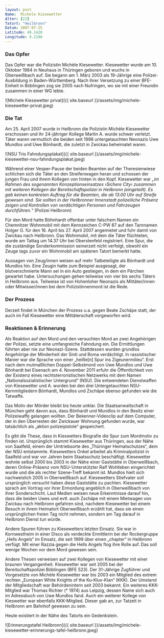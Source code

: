 ```yaml
---
layout: post
Name:  Michele Kiesewetter
Alter: [22]
Tatort: "Heilbronn"
Datum: 2007-07-25
Latitude: 49.1420
Longitude: 9.2188
---
```


### Das Opfer

Das Opfer war die Polizistin Michèle Kiesewetter. Kiesewetter wurde am 10. Oktober 1984 in Neuhaus in Thüringen geboren und wuchs in Oberweißbach auf. Sie begann am 1. März 2003 als 19-Jährige eine Polizei-Ausbildung in Baden-Württemberg. Nach ihrer Versetzung zu einer BFE-Einheit in Böblingen zog sie 2005 nach Nufringen, wo sie mit einer Freundin zusammen in einer WG lebte.

![Michele Kiesewetter privat]({{ site.baseurl }}/assets/img/michele-kiesewetter-privat.jpeg)

### Die Tat

Am 25. April 2007 wurde in Heilbronn die Polizistin Michèle Kiesewetter erschossen und ihr 24-jähriger Kollege Martin A. wurde schwer verletzt. Täter waren vermutlich die beiden seit 1998 untergetauchten Neonazis Uwe Mundlos und Uwe Bönhardt, die zuletzt in Zwickau beheimatet waren.

![NSU Trio Fahndungsplakat]({{ site.baseurl }}/assets/img/michele-kiesewetter-nsu-fahndungsplakat.jpeg)

Während einer Vesper-Pause der beiden Beamten auf der Theresienwiese schlichen sich die Täter an den Streifenwagen heran und schossen der jungen Frau und ihrem Kollegen von hinten in den Kopf.
Kiesewetter war *„im Rahmen des sogenannten Konzeptionseinsatzes ›Sichere City‹ zusammen mit weiteren Kollegen der Bereitschaftspolizei in Heilbronn (eingeteilt). Es gab keinen konkreten Auftrag für die Beamten, die ab 13.00 Uhr auf Streife gewesen sind. Sie sollten in der Heilbronner Innenstadt polizeiliche Präsenz zeigen und Kontrollen von verdächtigen Personen und Fahrzeugen durchführen.“* (Polizei Heilbronn)

Für den Mord hatte Böhnhardt offenbar unter falschem Namen ein Chemnitzer Wohnmobil mit dem Kennzeichen C-PW 87 auf den Tarnnamen Holger G. für den 16. April bis 27. April 2007 angemietet und fuhr damit von Zwickau nach Heilbronn. Das Wohnmobil, mit dem die Täter flüchteten, wurde am Tattag um 14.37 Uhr bei Oberstenfeld registriert. Eine Spur, die die zuständige Sonderkommission seinerzeit nicht verfolgt, obwohl ein Zeuge tags zuvor ein Wohnmobil am späteren Tatort bemerkt hatte.

Aussagen von Zeug/innen weisen auf mehr Tatbeteiligte als Bönhardt und Mundlos hin. Eine Zeugin hatte zum Beispiel ausgesagt, der blutverschmierte Mann sei in ein Auto gestiegen, in dem ein Pärchen gewartet habe. Untersuchungen gehen teilweise von vier bis sechs Tätern in Heilbronn aus. Teilweise ist von Hohenloher Neonazis als Mittäter/innen oder Mitwisser/innen bei dem Polizistinnenmord ist die Rede.

### Der Prozess

Derzeit findet in München der Prozess u.a. gegen Beate Zschäpe statt, der auch im Fall Kiesewetter eine Mittäterschaft vorgeworfen wird.

### Reaktionen & Erinnerung

Als Reaktion auf den Mord und den versuchten Mord an zwei Angehörigen der Polizei, setzte eine umfangreiche Fahndung ein. Die Ermittlungen führten aber nie zur Neonazi-Szene. Stattdessen wurden grundlos Angehörige der Minderheit der Sinti und Roma verdächtigt. In rassistischer Manier war die Sprache von einer „heiße[n] Spur ins Zigeunermilieu“.
Erst nach dem mutmaßlichen Doppel-Selbstmord von Uwe Mundlos und Uwe Bönhardt bei Eisenach am 4. November 2011 erfuhr die Öffentlichkeit von der Existenz eines rechtsterroristischen Netzwerks mit dem Namen „Nationalsozialistischer Untergrund“ (NSU). Die entwendeten Dienstwaffen von Kiesewetter und A. wurden bei den drei Untergetauchten NSU-Kernmitgliedern Bönhardt, Mundlos und Zschäpe ebenso gefunden wie die Tatwaffe.

Das Motiv der Mörder bleibt bis heute unklar. Die Staatsanwaltschaft in München geht davon aus, dass Bönhardt und Mundlos in den Besitz einer Polizeiwaffe gelangen wollten. Der Bekenner-Videoclip auf dem Computer, der in den Überresten der Zwickauer Wohnung gefunden wurde, war tatsächlich als „aktion polizeipistole“ gespeichert.

Es gibt die These, dass in Kieswetters Biografie die Spur zum Mordmotiv zu finden ist. Ursprünglich stammt Kiesewetter aus Thüringen, aus der Nähe von Saalfeld, einem der Umtriebsorte des „Thüringer Heimatschutzes“, dem der NSU entstammte. Kiesewetters Onkel arbeitet als Kriminalpolizist in Saalfeld und war vor Jahren beim Staatsschutz beschäftigt.
Kiesewetter wohnte selbst 2000 bis 2003 in der Nähe einer Gaststätte in Oberweißbach, deren Online-Präsenz vom NSU-Unterstützter Ralf Wohlleben eingerichtet wurde und die als rechter Szene-Treff bekannt ist. Mundlos hielt sich nachweislich 2005 in Oberweißbach auf. Kiesewetters Stiefvater soll ursprünglich versucht haben diese Gaststätte zu pachten.
Kiesewetter sprach am Vortrag vor ihrer Ermordung angeblich in Oberweißbach von ihrer Sonderschicht. Laut Medien weisen neue Erkenntnisse darauf hin, dass die beiden Uwes und evtl. auch Zschäpe mit einem Mietwagen von Zwickau nach Heilbronn gefahren sind, nachdem Kiesewetter bei einem Besuch in ihrem Heimatort Oberweißbach erzählt hat, dass sie einen ursprünglichen freien Tag nicht nehmen, sondern am Tag darauf in Heilbronn Dienst tun würde.

Andere Spuren führen zu Kiesewetters letzten Einsatz. Sie war in Kornwestheim in einer Disco als verdeckte Ermittlerin bei der Rockergruppe „Hells Angels“ im Einsatz, die seit 1999 über einen „chapter“ in Heilbronn verfügt. Mit einer Razzia gegen die Hells Angels flog ihre Rolle auf. Das soll wenige Wochen vor dem Mord gewesen sein.

Andere Thesen verweisen auf zwei Kollegen von Kiesewetter mit einer braunen Vergangenheit. Kiesewetter war seit 2005 bei der Bereitschaftspolizei Böblingen (BFE 523). Der 31-Jährige Zugführer und Vorgesetzte von Michèle Kiesewetter war bis 2003 ein Mitglied des extrem rechten „European White Knights of the Ku-Klux-Klan“ (KKK). Der Umstand der Mitgliedschaft war Behördenintern seit 2003 bekannt. Ein weiteres KKK-Mitglied war Thomas Richter (* 1974) aus Leipzig, dessen Name sich auch im Adressbuch von Uwe Mundlos fand. Auch ein weiterer Kollege von Kieswetter war ebenfalls KKK-Mitglied. Dieser gab an, zur Tatzeit in Heilbronn am Bahnhof gewesen zu sein.

Heute existiert in der Nähe des Tatorts ein Gedenkstein.

![Erinnerungstafel Heilbronn]({{ site.baseurl }}/assets/img/michele-kiesewetter-erinnerungs-tafel-heilbronn.jpeg)

